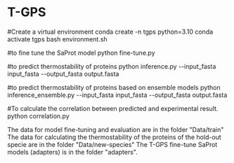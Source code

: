 # T-GPS
#Create a virtual environment
	conda create -n tgps python=3.10
	conda activate tgps
	bash environment.sh  

#to fine tune the SaProt model
	python fine-tune.py

#to predict thermostability of proteins 
	python inference.py --input_fasta input_fasta --output_fasta output.fasta

#to predict thermostability of proteins based on ensemble models
	python inference_ensemble.py --input_fasta input_fasta --output_fasta output.fasta

#To calculate the correlation between predicted and experimental result.
	python correlation.py

The data for model fine-tuning and evaluation are in the folder "Data/train"
The data for calculating the thermostability of the proteins of the hold-out specie are in the folder "Data/new-species" 
The T-GPS fine-tune SaProt models (adapters) is in the folder "adapters".
